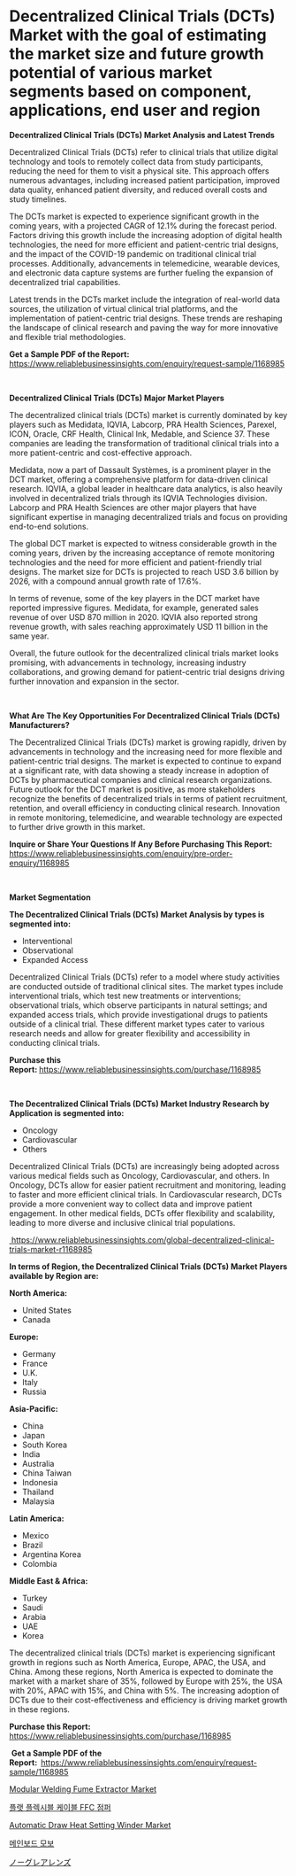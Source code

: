 <p><h1>Decentralized Clinical Trials (DCTs) Market with the goal of estimating the market size and future growth potential of various market segments based on component, applications, end user and region</h1></p><p><strong>Decentralized Clinical Trials (DCTs) Market Analysis and Latest Trends</strong></p>
<p><p>Decentralized Clinical Trials (DCTs) refer to clinical trials that utilize digital technology and tools to remotely collect data from study participants, reducing the need for them to visit a physical site. This approach offers numerous advantages, including increased patient participation, improved data quality, enhanced patient diversity, and reduced overall costs and study timelines.</p><p>The DCTs market is expected to experience significant growth in the coming years, with a projected CAGR of 12.1% during the forecast period. Factors driving this growth include the increasing adoption of digital health technologies, the need for more efficient and patient-centric trial designs, and the impact of the COVID-19 pandemic on traditional clinical trial processes. Additionally, advancements in telemedicine, wearable devices, and electronic data capture systems are further fueling the expansion of decentralized trial capabilities.</p><p>Latest trends in the DCTs market include the integration of real-world data sources, the utilization of virtual clinical trial platforms, and the implementation of patient-centric trial designs. These trends are reshaping the landscape of clinical research and paving the way for more innovative and flexible trial methodologies.</p></p>
<p><strong>Get a Sample PDF of the Report:&nbsp;</strong> <a href="https://www.reliablebusinessinsights.com/enquiry/request-sample/1168985">https://www.reliablebusinessinsights.com/enquiry/request-sample/1168985</a></p>
<p>&nbsp;</p>
<p><strong>Decentralized Clinical Trials (DCTs) Major Market Players</strong></p>
<p><p>The decentralized clinical trials (DCTs) market is currently dominated by key players such as Medidata, IQVIA, Labcorp, PRA Health Sciences, Parexel, ICON, Oracle, CRF Health, Clinical Ink, Medable, and Science 37. These companies are leading the transformation of traditional clinical trials into a more patient-centric and cost-effective approach.</p><p>Medidata, now a part of Dassault Systèmes, is a prominent player in the DCT market, offering a comprehensive platform for data-driven clinical research. IQVIA, a global leader in healthcare data analytics, is also heavily involved in decentralized trials through its IQVIA Technologies division. Labcorp and PRA Health Sciences are other major players that have significant expertise in managing decentralized trials and focus on providing end-to-end solutions.</p><p>The global DCT market is expected to witness considerable growth in the coming years, driven by the increasing acceptance of remote monitoring technologies and the need for more efficient and patient-friendly trial designs. The market size for DCTs is projected to reach USD 3.6 billion by 2026, with a compound annual growth rate of 17.6%.</p><p>In terms of revenue, some of the key players in the DCT market have reported impressive figures. Medidata, for example, generated sales revenue of over USD 870 million in 2020. IQVIA also reported strong revenue growth, with sales reaching approximately USD 11 billion in the same year.</p><p>Overall, the future outlook for the decentralized clinical trials market looks promising, with advancements in technology, increasing industry collaborations, and growing demand for patient-centric trial designs driving further innovation and expansion in the sector.</p></p>
<p>&nbsp;</p>
<p><strong>What Are The Key Opportunities For Decentralized Clinical Trials (DCTs) Manufacturers?</strong></p>
<p><p>The Decentralized Clinical Trials (DCTs) market is growing rapidly, driven by advancements in technology and the increasing need for more flexible and patient-centric trial designs. The market is expected to continue to expand at a significant rate, with data showing a steady increase in adoption of DCTs by pharmaceutical companies and clinical research organizations. Future outlook for the DCT market is positive, as more stakeholders recognize the benefits of decentralized trials in terms of patient recruitment, retention, and overall efficiency in conducting clinical research. Innovation in remote monitoring, telemedicine, and wearable technology are expected to further drive growth in this market.</p></p>
<p><strong>Inquire or Share Your Questions If Any Before Purchasing This Report:</strong> <a href="https://www.reliablebusinessinsights.com/enquiry/pre-order-enquiry/1168985">https://www.reliablebusinessinsights.com/enquiry/pre-order-enquiry/1168985</a></p>
<p>&nbsp;</p>
<p><strong>Market Segmentation</strong></p>
<p><strong>The Decentralized Clinical Trials (DCTs) Market Analysis by types is segmented into:</strong></p>
<p><ul><li>Interventional</li><li>Observational</li><li>Expanded Access</li></ul></p>
<p><p>Decentralized Clinical Trials (DCTs) refer to a model where study activities are conducted outside of traditional clinical sites. The market types include interventional trials, which test new treatments or interventions; observational trials, which observe participants in natural settings; and expanded access trials, which provide investigational drugs to patients outside of a clinical trial. These different market types cater to various research needs and allow for greater flexibility and accessibility in conducting clinical trials.</p></p>
<p><strong>Purchase this Report:&nbsp;</strong><a href="https://www.reliablebusinessinsights.com/purchase/1168985">https://www.reliablebusinessinsights.com/purchase/1168985</a></p>
<p>&nbsp;</p>
<p><strong>The Decentralized Clinical Trials (DCTs) Market Industry Research by Application is segmented into:</strong></p>
<p><ul><li>Oncology</li><li>Cardiovascular</li><li>Others</li></ul></p>
<p><p>Decentralized Clinical Trials (DCTs) are increasingly being adopted across various medical fields such as Oncology, Cardiovascular, and others. In Oncology, DCTs allow for easier patient recruitment and monitoring, leading to faster and more efficient clinical trials. In Cardiovascular research, DCTs provide a more convenient way to collect data and improve patient engagement. In other medical fields, DCTs offer flexibility and scalability, leading to more diverse and inclusive clinical trial populations.</p></p>
<p><a href="https://www.reliablebusinessinsights.com/global-decentralized-clinical-trials-market-r1168985">&nbsp;https://www.reliablebusinessinsights.com/global-decentralized-clinical-trials-market-r1168985</a></p>
<p><strong>In terms of Region, the Decentralized Clinical Trials (DCTs) Market Players available by Region are:</strong></p>
<p>
    <p> <strong> North America: </strong>
        <ul>
            <li>United States</li>
            <li>Canada</li>
        </ul>
        </p> 
    <p> <strong> Europe: </strong>
        <ul>
            <li>Germany</li>
            <li>France</li>
            <li>U.K.</li>
            <li>Italy</li>
            <li>Russia</li>
        </ul>
        </p> 
    <p> <strong> Asia-Pacific: </strong>
        <ul>
            <li>China</li>
            <li>Japan</li>
            <li>South Korea</li>
            <li>India</li>
            <li>Australia</li>
            <li>China Taiwan</li>
            <li>Indonesia</li>
            <li>Thailand</li>
            <li>Malaysia</li>
        </ul>
        </p> 
    <p> <strong> Latin America: </strong>
        <ul>
            <li>Mexico</li>
            <li>Brazil</li>
            <li>Argentina Korea</li>
            <li>Colombia</li>
        </ul>
        </p> 
    <p> <strong> Middle East & Africa: </strong>
        <ul>
            <li>Turkey</li>
            <li>Saudi</li>
            <li>Arabia</li>
            <li>UAE</li>
            <li>Korea</li>
        </ul>
    </p>
    </p>
<p><p>The decentralized clinical trials (DCTs) market is experiencing significant growth in regions such as North America, Europe, APAC, the USA, and China. Among these regions, North America is expected to dominate the market with a market share of 35%, followed by Europe with 25%, the USA with 20%, APAC with 15%, and China with 5%. The increasing adoption of DCTs due to their cost-effectiveness and efficiency is driving market growth in these regions.</p></p>
<p><strong>Purchase this Report: </strong><a href="https://www.reliablebusinessinsights.com/purchase/1168985">https://www.reliablebusinessinsights.com/purchase/1168985</a></p>
<p>&nbsp;<strong>Get a Sample PDF of the Report:&nbsp;&nbsp;</strong><a href="https://www.reliablebusinessinsights.com/enquiry/request-sample/1168985">https://www.reliablebusinessinsights.com/enquiry/request-sample/1168985</a></p>
<p><strong></strong></p>
<p><p><a href="https://github.com/Sinjinluong3e0awx2m195k76/Market-Research-Report-List-3/blob/main/modular-welding-fume-extractor-market.md">Modular Welding Fume Extractor Market</a></p><p><a href="https://github.com/HarrisonKitto2022/Market-Research-Report-List-1/blob/main/8734285179873.md">플랫 플렉시블 케이블 FFC 점퍼</a></p><p><a href="https://github.com/shotows/Market-Research-Report-List-3/blob/main/automatic-draw-heat-setting-winder-market.md">Automatic Draw Heat Setting Winder Market</a></p><p><a href="https://github.com/courtney23pratt/Market-Research-Report-List-1/blob/main/9016451179872.md">메인보드 모보</a></p><p><a href="https://github.com/decker5351/Market-Research-Report-List-2/blob/main/9230431166696.md">ノーグレアレンズ</a></p></p>